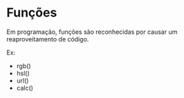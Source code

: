 # Funções

Em programação, funções são reconhecidas por causar um reaproveitamento de código.

Ex:

* rgb()
* hsl()
* url()
* calc()
